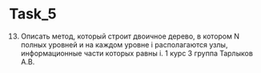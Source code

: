 # Task_5
13. Описать метод, который строит двоичное дерево, в котором N полных уровней и на каждом уровне i располагаются узлы, информационные части которых равны i.
1 курс 3 группа Тарлыков А.В.
